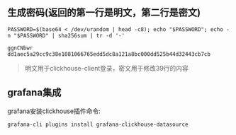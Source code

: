 ## 生成密码(返回的第一行是明文，第二行是密文)

```
PASSWORD=$(base64 < /dev/urandom | head -c8); echo "$PASSWORD"; echo -n "$PASSWORD" | sha256sum | tr -d '-'

ggnCNbwr
dd1aec5a29cc9c38e1081066765edd5dc8a121a8bc000dd525b44d32443cb7cb
```

> 明文用于clickhouse-client登录，密文用于修改39行的内容

## grafana集成
grafana安装clickhouse插件命令:
```
grafana-cli plugins install grafana-clickhouse-datasource
```

